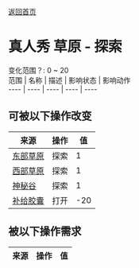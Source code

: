 [返回首页](index.md)  
# 真人秀 草原 - 探索  
变化范围？: 0 ~ 20  
范围  |  名称  |  描述  |  影响状态  |  影响动作  
----  |  ----  |  ----  |  ----  |  ----  
## 可被以下操作改变  
来源  |  操作  |  值  
----  |  ----  |  ----  
[东部草原](GrasslandsE.md)  |  探索  |  1  
[西部草原](GrasslandsW.md)  |  探索  |  1  
[神秘谷](SecretValley.md)  |  探索  |  1  
[补给胶囊](TV_SupplyCapsule.md)  |  打开  |  -20  
## 被以下操作需求  
来源  |  操作  |  值  
----  |  ----  |  ----  
